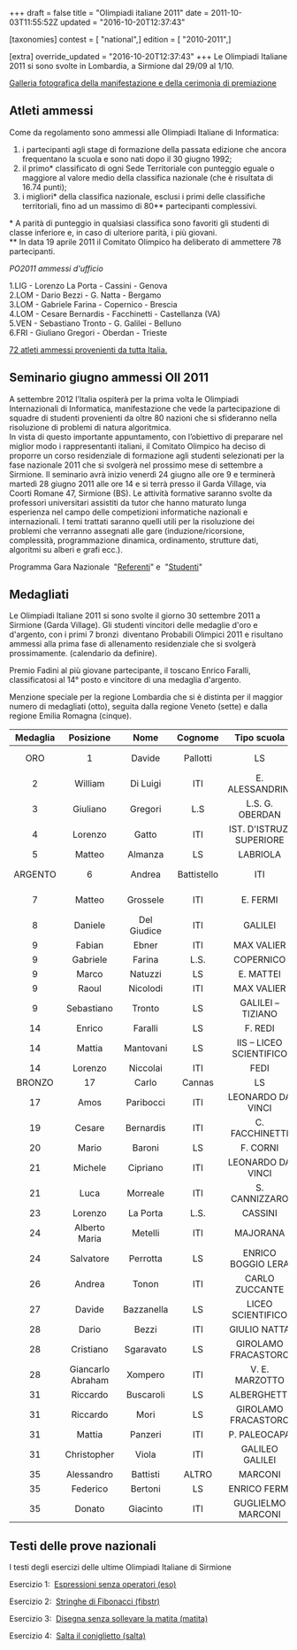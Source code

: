 +++
draft = false
title = "Olimpiadi italiane 2011"
date = 2011-10-03T11:55:52Z
updated = "2016-10-20T12:37:43"

[taxonomies]
contest = [ "national",]
edition = [ "2010-2011",]

[extra]
override_updated = "2016-10-20T12:37:43"
+++
Le Olimpiadi Italiane 2011 si sono svolte in Lombardia, a Sirmione dal 29/09 al 1/10.

[Galleria fotografica della manifestazione e della cerimonia di premiazione](https://picasaweb.google.com/usrlombardia/OIISirmione2011?authkey=Gv1sRgCLP00cDxgOCvzQE)

## Atleti ammessi

Come da regolamento sono ammessi alle Olimpiadi Italiane di Informatica:

1. i partecipanti agli stage di formazione della passata edizione che ancora frequentano la scuola e sono nati dopo il 30 giugno 1992;
1. il primo\* classificato di ogni Sede Territoriale con punteggio eguale o maggiore al valore medio della classifica nazionale (che è risultata di 16.74 punti);
1. i migliori\* della classifica nazionale, esclusi i primi delle classifiche territoriali, fino ad un massimo di 80\*\* partecipanti complessivi.

\* A parità di punteggio in qualsiasi classifica sono favoriti gli studenti di classe inferiore e, in caso di ulteriore parità, i più giovani.<br/> \*\* In data 19 aprile 2011 il Comitato Olimpico ha deliberato di ammettere 78 partecipanti.

_PO2011 ammessi d'ufficio_

1.LIG - Lorenzo La Porta - Cassini - Genova<br/> 2.LOM - Dario Bezzi - G. Natta - Bergamo<br/> 3.LOM - Gabriele Farina - Copernico - Brescia<br/> 4.LOM - Cesare Bernardis - Facchinetti - Castellanza (VA)<br/> 5.VEN - Sebastiano Tronto - G. Galilei - Belluno<br/> 6.FRI - Giuliano Gregori - Oberdan - Trieste

[72 atleti ammessi provenienti da tutta Italia.](http://81.208.32.83:8080/ioi/files/72Ammessi_Nazionali_2011.xls)

## Seminario giugno ammessi OII 2011

A settembre 2012 l’Italia ospiterà per la prima volta le Olimpiadi Internazionali di Informatica, manifestazione che vede la partecipazione di squadre di studenti provenienti da oltre 80 nazioni che si sfideranno nella risoluzione di problemi di natura algoritmica. <br/>In vista di questo importante appuntamento, con l’obiettivo di preparare nel miglior modo i rappresentanti italiani, il Comitato Olimpico ha deciso di proporre un corso residenziale di formazione agli studenti selezionati per la fase nazionale 2011 che si svolgerà nel prossimo mese di settembre a Sirmione. Il seminario avrà inizio venerdì 24 giugno alle ore 9 e terminerà martedì 28 giugno 2011 alle ore 14 e si terrà presso il Garda Village, via Coorti Romane 47, Sirmione (BS). Le attività formative saranno svolte da professori universitari assistiti da tutor che hanno maturato lunga esperienza nel campo delle competizioni informatiche nazionali e internazionali. I temi trattati saranno quelli utili per la risoluzione dei problemi che verranno assegnati alle gare (induzione/ricorsione, complessità, programmazione dinamica, ordinamento, strutture dati, algoritmi su alberi e grafi ecc.).

Programma Gara Nazionale  "[Referenti](http://backup.olimpiadi-informatica.it/files/programma_referenti_OII2011.pdf)" e  "[Studenti](http://backup.olimpiadi-informatica.it/files/programma_studenti_OII2011.pdf)"

## Medagliati

Le Olimpiadi Italiane 2011 si sono svolte il giorno 30 settembre 2011 a Sirmione (Garda Village). Gli studenti vincitori delle medaglie d'oro e d'argento, con i primi 7 bronzi  diventano Probabili Olimpici 2011 e risultano ammessi alla prima fase di allenamento residenziale che si svolgerà prossimamente. (calendario da definire).

Premio Fadini al più giovane partecipante, il toscano Enrico Faralli, classificatosi al 14° posto e vincitore di una medaglia d'argento.

Menzione speciale per la regione Lombardia che si è distinta per il maggior numero di medagliati (otto), seguita dalla regione Veneto (sette) e dalla regione Emilia Romagna (cinque).

| **Medaglia** |   **Posizione**   |  **Nome**   | **Cognome** |     **Tipo scuola**      |     **Scuola**     | **Città** | **Classe** |
| :----------: | :---------------: | :---------: | :---------: | :----------------------: | :----------------: | :-------: | :--------: |
|     ORO      |         1         |   Davide    |  Pallotti   |            LS            | NICOLO' COPERNICO  |  Bologna  |     IV     |
|      2       |      William      |  Di Luigi   |     ITI     |     E. ALESSANDRINI      |    Montesilvano    |     V     |
|      3       |     Giuliano      |   Gregori   |     L.S     |     L.S. G. OBERDAN      |      Trieste       |     V     |
|      4       |      Lorenzo      |    Gatto    |     ITI     | IST. D'ISTRUZ. SUPERIORE |      Recanati      |     V     |
|      5       |      Matteo       |   Almanza   |     LS      |         LABRIOLA         |        Roma        |    IV     |
|   ARGENTO    |         6         |   Andrea    | Battistello |           ITI            |    GIULIO NATTA    |  Bergamo  |     IV     |
|      7       |      Matteo       |  Grossele   |     ITI     |         E. FERMI         | Bassano Del Grappa |     V     |
|      8       |      Daniele      | Del Giudice |     ITI     |         GALILEI          |      Livorno       |    IV     |
|      9       |      Fabian       |    Ebner    |     ITI     |        MAX VALIER        |      Bolzano       |    IV     |
|      9       |     Gabriele      |   Farina    |    L.S.     |        COPERNICO         |      Brescia       |    IV     |
|      9       |       Marco       |   Natuzzi   |     LS      |        E. MATTEI         |       Vasto        |     V     |
|      9       |       Raoul       |  Nicolodi   |     ITI     |        MAX VALIER        |      Bolzano       |    IV     |
|      9       |    Sebastiano     |   Tronto    |     LS      |    GALILEI – TIZIANO     |      Belluno       |    IV     |
|      14      |      Enrico       |   Faralli   |     LS      |         F. REDI          |       Arezzo       |    IV     |
|      14      |      Mattia       |  Mantovani  |     LS      | IIS – LICEO SCIENTIFICO  |   Badia Polesine   |     V     |
|      14      |      Lorenzo      |  Niccolai   |     ITI     |           FEDI           |      Pistoia       |     V     |
|    BRONZO    |        17         |    Carlo    |   Cannas    |            LS            |     PACINOTTI      | Cagliari  |     IV     |
|      17      |       Amos        |  Paribocci  |     ITI     |    LEONARDO DA VINCI     |      Foligno       |     V     |
|      19      |      Cesare       |  Bernardis  |     ITI     |      C. FACCHINETTI      |    Castellanza     |     V     |
|      20      |       Mario       |   Baroni    |     LS      |         F. CORNI         |       Modena       |     V     |
|      21      |      Michele      |  Cipriano   |     ITI     |    LEONARDO DA VINCI     |       Parma        |    IV     |
|      21      |       Luca        |  Morreale   |     ITI     |      S. CANNIZZARO       |        Rho         |     V     |
|      23      |      Lorenzo      |  La Porta   |    L.S.     |         CASSINI          |       Genova       |     V     |
|      24      |   Alberto Maria   |   Metelli   |     ITI     |         MAJORANA         |      Seriate       |     V     |
|      24      |     Salvatore     |  Perrotta   |     LS      |    ENRICO BOGGIO LERA    |      Catania       |     V     |
|      26      |      Andrea       |    Tonon    |     ITI     |      CARLO ZUCCANTE      |      Venezia       |     V     |
|      27      |      Davide       | Bazzanella  |     LS      |    LICEO SCIENTIFICO     |       Trento       |     V     |
|      28      |       Dario       |    Bezzi    |     ITI     |       GIULIO NATTA       |      Bergamo       |     V     |
|      28      |     Cristiano     |  Sgaravato  |     LS      |   GIROLAMO FRACASTORO    |       Verona       |     V     |
|      28      | Giancarlo Abraham |   Xompero   |     ITI     |      V. E. MARZOTTO      |      Valdagno      |     V     |
|      31      |     Riccardo      |  Buscaroli  |     LS      |       ALBERGHETTI        |       Imola        |    IV     |
|      31      |     Riccardo      |    Mori     |     LS      |   GIROLAMO FRACASTORO    |       Verona       |    IV     |
|      31      |      Mattia       |   Panzeri   |     ITI     |       P. PALEOCAPA       |      Bergamo       |     V     |
|      31      |    Christopher    |    Viola    |     ITI     |     GALILEO GALILEI      |       Arezzo       |     V     |
|      35      |    Alessandro     |  Battisti   |    ALTRO    |         MARCONI          |      Rovereto      |    IV     |
|      35      |     Federico      |   Bertoni   |     LS      |       ENRICO FERMI       |      Bologna       |    IV     |
|      35      |      Donato       |  Giacinto   |     ITI     |    GUGLIELMO MARCONI     |      Dalmine       |     V     |

## Testi delle prove nazionali

I testi degli esercizi delle ultime Olimpiadi Italiane di Sirmione

Esercizio 1:  [Espressioni senza operatori (eso)](http://81.208.32.83:8080/ioi/files/eso.pdf)

Esercizio 2:  [Stringhe di Fibonacci (fibstr)](http://81.208.32.83:8080/ioi/files/fibstr.pdf)

Esercizio 3:  [Disegna senza sollevare la matita (matita)](http://81.208.32.83:8080/ioi/files/matita.pdf)

Esercizio 4:  [Salta il coniglietto (salta)](http://81.208.32.83:8080/ioi/files/salta.pdf)
